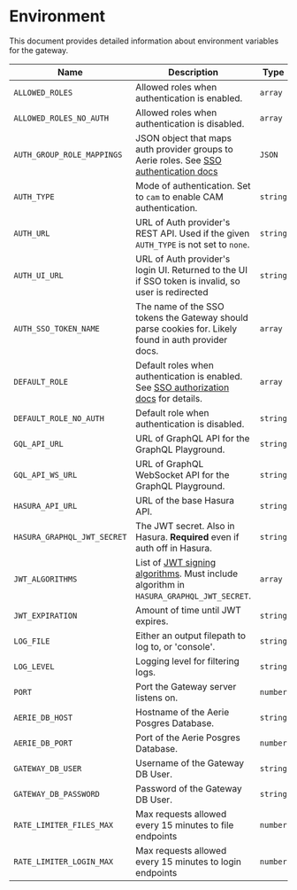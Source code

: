 # Environment

This document provides detailed information about environment variables for the gateway.

| Name                        | Description                                                                                          | Type     | Default                                        |
| --------------------------- |------------------------------------------------------------------------------------------------------| -------- | ---------------------------------------------- |
| `ALLOWED_ROLES`             | Allowed roles when authentication is enabled.                                                        | `array`  | ["user", "viewer"]                             |
| `ALLOWED_ROLES_NO_AUTH`     | Allowed roles when authentication is disabled.                                                       | `array`  | ["aerie_admin", "user", "viewer"]              |
| `AUTH_GROUP_ROLE_MAPPINGS`  | JSON object that maps auth provider groups to Aerie roles. See [SSO authentication docs][SSO authn]  | `JSON`   | {}                                             |
| `AUTH_TYPE`                 | Mode of authentication. Set to `cam` to enable CAM authentication.                                   | `string` | none                                           |
| `AUTH_URL`                  | URL of Auth provider's REST API. Used if the given `AUTH_TYPE` is not set to `none`.                 | `string` | https://atb-ocio-12b.jpl.nasa.gov:8443/cam-api |
| `AUTH_UI_URL`               | URL of Auth provider's login UI. Returned to the UI if SSO token is invalid, so user is redirected   | `string` | https://atb-ocio-12b.jpl.nasa.gov:8443/cam-ui  |
| `AUTH_SSO_TOKEN_NAME`       | The name of the SSO tokens the Gateway should parse cookies for. Likely found in auth provider docs. | `array`  | ["iPlanetDirectoryPro"]                        |
| `DEFAULT_ROLE`              | Default roles when authentication is enabled. See [SSO authorization docs][SSO authz] for details.   | `array`  | ["user"]                                       |
| `DEFAULT_ROLE_NO_AUTH`      | Default role when authentication is disabled.                                                        | `string` | aerie_admin                                    |
| `GQL_API_URL`               | URL of GraphQL API for the GraphQL Playground.                                                       | `string` | http://localhost:8080/v1/graphql               |
| `GQL_API_WS_URL`            | URL of GraphQL WebSocket API for the GraphQL Playground.                                             | `string` | ws://localhost:8080/v1/graphql                 |
| `HASURA_API_URL`            | URL of the base Hasura API.                                                                          | `string` | http://hasura:8080/                            |
| `HASURA_GRAPHQL_JWT_SECRET` | The JWT secret. Also in Hasura. **Required** even if auth off in Hasura.                             | `string` |                                                |
| `JWT_ALGORITHMS`            | List of [JWT signing algorithms][algorithms]. Must include algorithm in `HASURA_GRAPHQL_JWT_SECRET`. | `array`  | ["HS256"]                                      |
| `JWT_EXPIRATION`            | Amount of time until JWT expires.                                                                    | `string` | 36h                                            |
| `LOG_FILE`                  | Either an output filepath to log to, or 'console'.                                                   | `string` | console                                        |
| `LOG_LEVEL`                 | Logging level for filtering logs.                                                                    | `string` | warn                                           |
| `PORT`                      | Port the Gateway server listens on.                                                                  | `number` | 9000                                           |
| `AERIE_DB_HOST`             | Hostname of the Aerie Posgres Database.                                                              | `string` | localhost                                      |
| `AERIE_DB_PORT`             | Port of the Aerie Posgres Database.                                                                  | `number` | 5432                                           |
| `GATEWAY_DB_USER`           | Username of the Gateway DB User.                                                                     | `string` |                                                |
| `GATEWAY_DB_PASSWORD`       | Password of the Gateway DB User.                                                                     | `string` |                                                |
| `RATE_LIMITER_FILES_MAX`    | Max requests allowed every 15 minutes to file endpoints                                              | `number` | 1000                                           |
| `RATE_LIMITER_LOGIN_MAX`    | Max requests allowed every 15 minutes to login endpoints                                             | `number` | 1000                                           |

[algorithms]: https://github.com/auth0/node-jsonwebtoken#algorithms-supported
[SSO authn]: https://nasa-ammos.github.io/aerie-docs/deployment/advanced-authentication
[SSO authz]: https://nasa-ammos.github.io/aerie-docs/deployment/advanced-permissions
